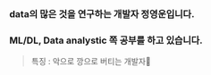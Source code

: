 ### data의 많은 것을 연구하는 개발자 정영운입니다.
### ML/DL, Data analystic 쪽 공부를 하고 있습니다.

> 특징 : 악으로 깡으로 버티는 개발자👋

<!--
**yuj0630/yuj0630** is a ✨ _special_ ✨ repository because its `README.md` (this file) appears on your GitHub profile.

Here are some ideas to get you started:

- 🔭 I’m currently working on ...
- 🌱 I’m currently learning ...
- 👯 I’m looking to collaborate on ...
- 🤔 I’m looking for help with ...
- 💬 Ask me about ...
- 📫 How to reach me: ...
- 😄 Pronouns: ...
- ⚡ Fun fact: ...
-->
